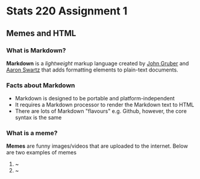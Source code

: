 # Stats 220 Assignment 1
## Memes and HTML
### What is Markdown?
**Markdown** is a *lightweight* markup language created by [John Gruber](https://en.wikipedia.org/wiki/John_Gruber) and [Aaron Swartz](https://en.wikipedia.org/wiki/Aaron_Swartz) that adds formatting elements to plain-text documents.
### Facts about Markdown
* Markdown is designed to be portable and platform-independent
* It requires a Markdown processor to render the Markdown text to HTML
* There are lots of Markdown "flavours" e.g. Github, however, the core syntax is the same
### What is a meme?
**Memes** are funny images/videos that are uploaded to the internet.
Below are two examples of memes
1. ~[](https://i.pinimg.com/236x/d9/42/66/d94266793cf8cb2220810979e0ae926f.jpg)
2. ~[](https://i.redd.it/nji5udm38s881.jpg)
